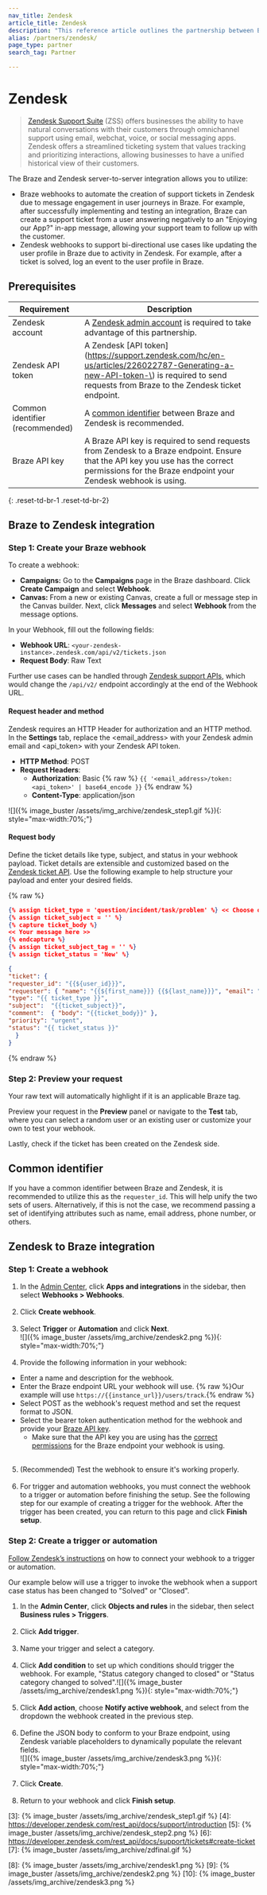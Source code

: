```yaml
---
nav_title: Zendesk
article_title: Zendesk
description: "This reference article outlines the partnership between Braze and Zendesk, a popular support suite that allows you to utilize Braze webhooks that can sync support data between the two platforms."
alias: /partners/zendesk/
page_type: partner
search_tag: Partner

---
```


# Zendesk

> [Zendesk Support Suite](https://www.zendesk.com/support-suite/) (ZSS) offers businesses the ability to have natural conversations with their customers through omnichannel support using email, webchat, voice, or social messaging apps. Zendesk offers a streamlined ticketing system that values tracking and prioritizing interactions, allowing businesses to have a unified historical view of their customers.

The Braze and Zendesk server-to-server integration allows you to utilize: 
- Braze webhooks to automate the creation of support tickets in Zendesk due to message engagement in user journeys in Braze. For example, after successfully implementing and testing an integration, Braze can create a support ticket from a user answering negatively to an "Enjoying our App?" in-app message, allowing your support team to follow up with the customer.
- Zendesk webhooks to support bi-directional use cases like updating the user profile in Braze due to activity in Zendesk. For example, after a ticket is solved, log an event to the user profile in Braze.

## Prerequisites

| Requirement | Description |
|---|---|
| Zendesk account | A [Zendesk admin account](https://`<your-zendesk-instance>`.zendesk.com/agent/admin) is required to take advantage of this partnership. |
| Zendesk API token | A Zendesk [API token](https://support.zendesk.com/hc/en-us/articles/226022787-Generating-a-new-API-token-\) is required to send requests from Braze to the Zendesk ticket endpoint. |
| Common identifier (recommended) | A [common identifier](#common-identifier) between Braze and Zendesk is recommended. |
| Braze API key | A Braze API key is required to send requests from Zendesk to a Braze endpoint. Ensure that the API key you use has the correct permissions for the Braze endpoint your Zendesk webhook is using. |
{: .reset-td-br-1 .reset-td-br-2}

## Braze to Zendesk integration

### Step 1: Create your Braze webhook

To create a webhook:

- **Campaigns:** Go to the **Campaigns** page in the Braze dashboard. Click **Create Campaign** and select **Webhook**.
- **Canvas:** From a new or existing Canvas, create a full or message step in the Canvas builder. Next, click **Messages** and select **Webhook** from the message options.

In your Webhook, fill out the following fields:
- **Webhook URL**: `<your-zendesk-instance>.zendesk.com/api/v2/tickets.json`
- **Request Body**: Raw Text

Further use cases can be handled through [Zendesk support APIs](https://developer.zendesk.com/rest_api/docs/support/introduction), which would change the `/api/v2/` endpoint accordingly at the end of the Webhook URL.

#### Request header and method

Zendesk requires an HTTP Header for authorization and an HTTP method. In the **Settings** tab, replace the <email_address> with your Zendesk admin email and <api_token> with your Zendesk API token.

- **HTTP Method**: POST
- **Request Headers**:
  - **Authorization**: Basic {% raw %} `{{ '<email_address>/token:<api_token>' | base64_encode }}` {% endraw %}
  - **Content-Type**: application/json

![]({% image_buster /assets/img_archive/zendesk_step1.gif %}){: style="max-width:70%;"}

#### Request body

Define the ticket details like type, subject, and status in your webhook payload. Ticket details are extensible and customized based on the [Zendesk ticket API](https://developer.zendesk.com/rest_api/docs/support/tickets#create-ticket). Use the following example to help structure your payload and enter your desired fields.

{% raw %}
```json
{% assign ticket_type = 'question/incident/task/problem' %} << Choose one >>
{% assign ticket_subject = '' %}
{% capture ticket_body %}
<< Your message here >>
{% endcapture %}
{% assign ticket_subject_tag = '' %}
{% assign ticket_status = 'New' %}

{
"ticket": {
"requester_id": "{{${user_id}}}", 
"requester": { "name": "{{${first_name}}} {{${last_name}}}", "email": "{{${email_address}}}", "phone": "{{${phone_number}}}"},
"type": "{{ ticket_type }}",
"subject":  "{{ticket_subject}}",
"comment":  { "body": "{{ticket_body}}" },
"priority": "urgent",
"status": "{{ ticket_status }}"
  }
}
```
{% endraw %}

### Step 2: Preview your request

Your raw text will automatically highlight if it is an applicable Braze tag.

Preview your request in the **Preview** panel or navigate to the **Test** tab, where you can select a random user or an existing user or customize your own to test your webhook.

Lastly, check if the ticket has been created on the Zendesk side.

## Common identifier

If you have a common identifier between Braze and Zendesk, it is recommended to utilize this as the `requester_id`. This will help unify the two sets of users. Alternatively, if this is not the case, we recommend passing a set of identifying attributes such as name, email address, phone number, or others.

## Zendesk to Braze integration

### Step 1: Create a webhook

1. In the [Admin Center](https://support.zendesk.com/hc/en-us/articles/4581766374554#topic_hfg_dyz_1hb), click **Apps and integrations** in the sidebar, then select **Webhooks > Webhooks**.<br><br>
2. Click **Create webhook**.<br><br>
3. Select **Trigger** or **Automation** and click **Next**.<br>![]({% image_buster /assets/img_archive/zendesk2.png %}){: style="max-width:70%;"}<br><br>
4. Provide the following information in your webhook:
- Enter a name and description for the webhook.
- Enter the Braze endpoint URL your webhook will use. {% raw %}Our example will use `https://{{instance_url}}/users/track`.{% endraw %}
- Select POST as the webhook's request method and set the request format to JSON.
- Select the bearer token authentication method for the webhook and provide your [Braze API key](https://www.braze.com/docs/api/basics/#creating-and-managing-rest-api-keys).
  - Make sure that the API key you are using has the [correct permissions](https://www.braze.com/docs/api/basics/#rest-api-key-permissions) for the Braze endpoint your webhook is using.<br><br>
5. (Recommended) Test the webhook to ensure it's working properly.<br><br>
6. For trigger and automation webhooks, you must connect the webhook to a trigger or automation before finishing the setup. See the following step for our example of creating a trigger for the webhook. After the trigger has been created, you can return to this page and click **Finish setup**.

### Step 2: Create a trigger or automation

[Follow Zendesk’s instructions](https://support.zendesk.com/hc/en-us/articles/4408839108378#topic_bwm_1tv_dpb) on how to connect your webhook to a trigger or automation.

Our example below will use a trigger to invoke the webhook when a support case status has been changed to "Solved" or "Closed". 

1. In the **Admin Center**, click **Objects and rules** in the sidebar, then select **Business rules > Triggers**.<br><br>
2. Click **Add trigger**.<br><br>
3. Name your trigger and select a category.<br><br>
4. Click **Add condition** to set up which conditions should trigger the webhook. For example, "Status category changed to closed" or "Status category changed to solved".![]({% image_buster /assets/img_archive/zendesk1.png %}){: style="max-width:70%;"}<br><br>
5. Click **Add action**, choose **Notify active webhook**, and select from the dropdown the webhook created in the previous step.<br><br>
6. Define the JSON body to conform to your Braze endpoint, using Zendesk variable placeholders to dynamically populate the relevant fields.<br>![]({% image_buster /assets/img_archive/zendesk3.png %}){: style="max-width:70%;"}<br><br>
7. Click **Create**.<br><br>
8. Return to your webhook and click **Finish setup**.

[1]: {{site.baseurl}}/user_guide/data_and_analytics/user_data_collection/user_profile_lifecycle/
[2]: https://support.zendesk.com/hc/en-us/articles/226022787-Generating-a-new-API-token-\
[3]: {% image_buster /assets/img_archive/zendesk_step1.gif %}
[4]: https://developer.zendesk.com/rest_api/docs/support/introduction
[5]: {% image_buster /assets/img_archive/zendesk_step2.png %}
[6]: https://developer.zendesk.com/rest_api/docs/support/tickets#create-ticket
[7]: {% image_buster /assets/img_archive/zdfinal.gif %}

[8]: {% image_buster /assets/img_archive/zendesk1.png %}
[9]: {% image_buster /assets/img_archive/zendesk2.png %}
[10]: {% image_buster /assets/img_archive/zendesk3.png %}
